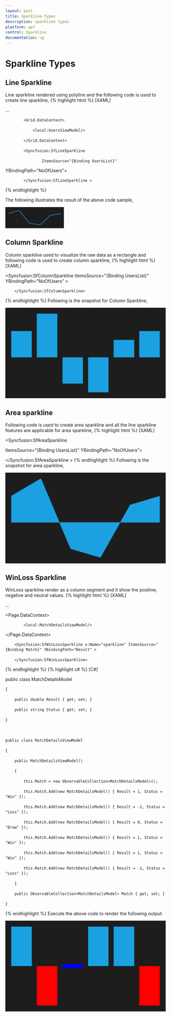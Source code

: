 ```yaml
---
layout: post
title: Sparkline-Types
description: sparkline types
platform: wpf
control: Sparkline
documentation: ug
---
```


# Sparkline Types

## Line Sparkline

Line sparkline rendered using polyline and the following code is used to create line sparkline,
{% highlight html %}
[XAML]

…

            <Grid.DataContext>

                <local:UsersViewModel/>

            </Grid.DataContext>

            <Syncfusion:SfLineSparkline 

	                ItemsSource="{Binding UsersList}" 

YBindingPath="NoOfUsers">

            </Syncfusion:SfLineSparkline >

{% endhighlight  %}

The following illustrates the result of the above code sample,

![C:/Users/ApoorvahR/Desktop/1.png](Sparkline-Types_images/Sparkline-Types_img1.png)



## Column Sparkline

Column sparkline used to visualize the raw data as a rectangle and following code is used to create column sparkline,
{% highlight html %}
[XAML]

   <Syncfusion:SfColumnSparkline ItemsSource="{Binding UsersList}" YBindingPath="NoOfUsers" >

        </Syncfusion:SfColumnSparkline>
{% endhighlight  %}
Following is the snapshot for Column Sparkline,

![C:/Users/ApoorvahR/Desktop/2.png](Sparkline-Types_images/Sparkline-Types_img2.png)



## Area sparkline

Following code is used to create area sparkline and all the line sparkline features are applicable for area sparkline,
{% highlight html %}
[XAML]

  <Syncfusion:SfAreaSparkline 

 ItemsSource="{Binding UsersList}"  YBindingPath="NoOfUsers">

  </Syncfusion:SfAreaSparkline >
{% endhighlight  %}
Following is the snapshot for area sparkline,

![C:/Users/ApoorvahR/Desktop/3.png](Sparkline-Types_images/Sparkline-Types_img3.png)



## WinLoss Sparkline

WinLoss sparkline render as a column segment and it show the positive, negative and neutral values.
{% highlight html %}
[XAML]

…

  <Page.DataContext>

            <local:MatchDetailsViewModel/>

  </Page.DataContext>

        <Syncfusion:SfWinLossSparkline x:Name="sparkline" ItemsSource="{Binding Match}" YBindingPath="Result" >

        </Syncfusion:SfWinLossSparkline>

{% endhighlight %}
{% highlight c# %}
[C#]

public class MatchDetailsModel

    {

        public double Result { get; set; }

        public string Status { get; set; }

    }



    public class MatchDetailsViewModel

    {

        public MatchDetailsViewModel()

        {

            this.Match = new ObservableCollection<MatchDetailsModel>();

            this.Match.Add(new MatchDetailsModel() { Result = 1, Status = "Win" });

            this.Match.Add(new MatchDetailsModel() { Result = -1, Status = "Loss" });

            this.Match.Add(new MatchDetailsModel() { Result = 0, Status = "Draw" });

            this.Match.Add(new MatchDetailsModel() { Result = 1, Status = "Win" });

            this.Match.Add(new MatchDetailsModel() { Result = 1, Status = "Win" });

            this.Match.Add(new MatchDetailsModel() { Result = -1, Status = "Loss" });

        }

        public ObservableCollection<MatchDetailsModel> Match { get; set; }

    }
{% endhighlight  %}
Execute the above code to render the following output.


![C:/Users/ApoorvahR/Desktop/4.png](Sparkline-Types_images/Sparkline-Types_img4.png)



